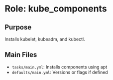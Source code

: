 # Role: kube_components

## Purpose
Installs kubelet, kubeadm, and kubectl.

## Main Files
- `tasks/main.yml`: Installs components using apt
- `defaults/main.yml`: Versions or flags if defined

